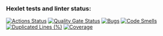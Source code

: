 ### Hexlet tests and linter status:
[![Actions Status](https://github.com/KulikovGM/java-project-61/actions/workflows/hexlet-check.yml/badge.svg)](https://github.com/KulikovGM/java-project-61/actions)
[![Quality Gate Status](https://sonarcloud.io/api/project_badges/measure?project=hexlet-boilerplates_java-package&metric=alert_status)](https://sonarcloud.io/summary/new_code?id=hexlet-boilerplates_java-package)
[![Bugs](https://sonarcloud.io/api/project_badges/measure?project=hexlet-boilerplates_java-package&metric=bugs)](https://sonarcloud.io/summary/new_code?id=hexlet-boilerplates_java-package)
[![Code Smells](https://sonarcloud.io/api/project_badges/measure?project=hexlet-boilerplates_java-package&metric=code_smells)](https://sonarcloud.io/summary/new_code?id=hexlet-boilerplates_java-package)
[![Duplicated Lines (%)](https://sonarcloud.io/api/project_badges/measure?project=hexlet-boilerplates_java-package&metric=duplicated_lines_density)](https://sonarcloud.io/summary/new_code?id=hexlet-boilerplates_java-package)
[![Coverage](https://sonarcloud.io/api/project_badges/measure?project=hexlet-boilerplates_java-package&metric=coverage)](https://sonarcloud.io/summary/new_code?id=hexlet-boilerplates_java-package)
